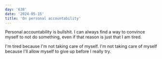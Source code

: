 ```yaml
---
day: '638'
date: '2024-05-15'
title: 'On personal accountability'
---
```


Personal accountability is bullshit. I can always find a way to convince myself to not do something, even if that reason is just that I am tired.

I'm tired because I'm not taking care of myself. I'm not taking care of myself because I'll allow myself to give up before I really try.
